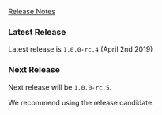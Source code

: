 [Release Notes](https://github.com/Haufe-Lexware/wicked.haufe.io/blob/master/doc/release-notes.md)

### Latest Release

Latest release is `1.0.0-rc.4` (April 2nd 2019)

### Next Release

Next release will be `1.0.0-rc.5`.

We recommend using the release candidate.
